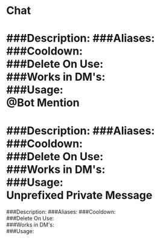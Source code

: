 Chat
===
###Description:
###Aliases:
###Cooldown:  
###Delete On Use:  
###Works in DM's:  
###Usage:  
@Bot Mention
===
###Description:
###Aliases:
###Cooldown:  
###Delete On Use:  
###Works in DM's:  
###Usage:  
Unprefixed Private Message
===
###Description:
###Aliases:
###Cooldown:  
###Delete On Use:  
###Works in DM's:  
###Usage:  
